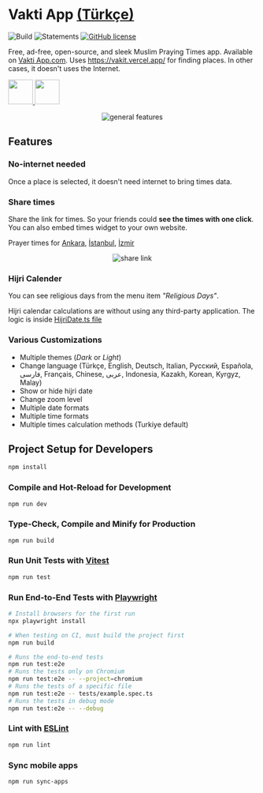 # Vakti App [(Türkçe)](BENİOKU.md)

![Build](https://github.com/canbax/vaktiapp/actions/workflows/build-and-test.yml/badge.svg) ![Statements](https://img.shields.io/badge/statements-89.77%25-yellow.svg?style=flat) [![GitHub license](https://img.shields.io/badge/license-MIT-blue.svg)](https://github.com/canbax/vaktiapp/blob/main/LICENSE)

Free, ad-free, open-source, and sleek Muslim Praying Times app. Available on [Vakti App.com](https://vaktiapp.com). Uses https://vakit.vercel.app/ for finding places. In other cases, it doesn't uses the Internet.

<a href="https://apps.apple.com/tr/app/vakti-app/id6743095525" target="_blank">
    <img src="https://developer.apple.com/assets/elements/badges/download-on-the-app-store.svg" height="50">
</a>
<a href="https://play.google.com/store/apps/details?id=com.vakti.app" target="_blank">
    <img src="https://upload.wikimedia.org/wikipedia/commons/7/78/Google_Play_Store_badge_EN.svg" height="50">
</a>

<p align="center">
  <img src="doc/show-case.gif" title="general features"/>
</p>

## Features

### No-internet needed

Once a place is selected, it doesn't need internet to bring times data.

### Share times

Share the link for times. So your friends could **see the times with one click**. You can also embed times widget to your own website.

Prayer times for [Ankara](https://www.vaktiapp.com/share?city=311034&theme=light&isShowHijri=1&year=YYYY&month=MMMM&weekDay=DDDD&time=XX%3AYY%3AZZ&method=Turkey&madhab=shafi&zoom=1&language=tr), [İstanbul](https://www.vaktiapp.com/share?city=311922&theme=light&isShowHijri=1&year=YYYY&month=MMMM&weekDay=DDDD&time=XX%3AYY%3AZZ&method=Turkey&madhab=shafi&zoom=1&language=tr), [İzmir](https://www.vaktiapp.com/share?city=311955&theme=light&isShowHijri=1&year=YYYY&month=MMMM&weekDay=DDDD&time=XX%3AYY%3AZZ&method=Turkey&madhab=shafi&zoom=1&language=tr)

<p align="center">
  <img src="doc/share.gif" title="share link"/>
</p>

### Hijri Calender

You can see religious days from the menu item _"Religious Days"_.

Hijri calendar calculations are without using any third-party application. The logic is inside [HijriDate.ts file](https://github.com/canbax/vaktiapp/blob/master/src/util/HijriDate.ts)

### Various Customizations

- Multiple themes (_Dark_ or _Light_)
- Change language (Türkçe, English, Deutsch, Italian, Pусский, Española, فارسی, Français, Chinese, عربى, Indonesia, Kazakh, Korean, Kyrgyz, Malay)
- Show or hide hijri date
- Change zoom level
- Multiple date formats
- Multiple time formats
- Multiple times calculation methods (Turkiye default)

## Project Setup for Developers

```sh
npm install
```

### Compile and Hot-Reload for Development

```sh
npm run dev
```

### Type-Check, Compile and Minify for Production

```sh
npm run build
```

### Run Unit Tests with [Vitest](https://vitest.dev/)

```sh
npm run test
```

### Run End-to-End Tests with [Playwright](https://playwright.dev)

```sh
# Install browsers for the first run
npx playwright install

# When testing on CI, must build the project first
npm run build

# Runs the end-to-end tests
npm run test:e2e
# Runs the tests only on Chromium
npm run test:e2e -- --project=chromium
# Runs the tests of a specific file
npm run test:e2e -- tests/example.spec.ts
# Runs the tests in debug mode
npm run test:e2e -- --debug
```

### Lint with [ESLint](https://eslint.org/)

```sh
npm run lint
```

### Sync mobile apps

```sh
npm run sync-apps
```
